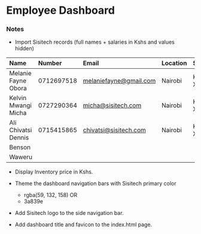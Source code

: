 # Employee Dashboard 

### Notes

- Import Sisitech records (full names + salaries in Kshs and values hidden)

| Name | Number | Email | Location | Salary |
| :------ | :------ | :------ | :------ | :------ | 
| Melanie Fayne  Obora | 0712697518 | melaniefayne@gmail.com | Nairobi | Kshs. XXXXXX |
| Kelvin Mwangi Micha | 0727290364 | micha@sisitech.com | Nairobi | Kshs. XXXXXX |
| Ali Chivatsi Dennis | 0715415865 | chivatsi@sisitech.com | Nairobi | Kshs. XXXXXX |
| Benson | | | | |
|Waweru | | | | |

- Display Inventory price in Kshs. 

- Theme the dashboard navigation bars with Sisitech primary color

    - rgba(59, 132, 158) OR
    - 3a839e

- Add Sisitech logo to the side navigation bar. 

- Add dashboard title and favicon to the index.html page.
